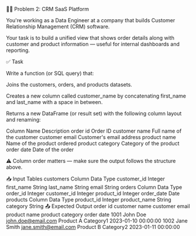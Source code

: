 👨‍💼 Problem 2: CRM SaaS Platform

You're working as a Data Engineer at a company that builds Customer Relationship Management (CRM) software.

Your task is to build a unified view that shows order details along with customer and product information — useful for internal dashboards and reporting.

✅ Task

Write a function (or SQL query) that:

Joins the customers, orders, and products datasets.

Creates a new column called customer_name by concatenating first_name and last_name with a space in between.

Returns a new DataFrame (or result set) with the following column layout and renaming:

Column Name	Description
order id	Order ID
customer name	Full name of the customer
customer email	Customer's email address
product name	Name of the product ordered
product category	Category of the product
order date	Date of the order

⚠️ Column order matters — make sure the output follows the structure above.

📥 Input Tables
customers
Column	Data Type
customer_id	Integer
first_name	String
last_name	String
email	String
orders
Column	Data Type
order_id	Integer
customer_id	Integer
product_id	Integer
order_date	Date
products
Column	Data Type
product_id	Integer
product_name	String
category	String
📤 Expected Output
order id	customer name	customer email	product name	product category	order date
1001	John Doe	john.doe@email.com
	Product A	Category1	2023-01-10 00:00:00
1002	Jane Smith	jane.smith@email.com
	Product B	Category2	2023-01-11 00:00:00
